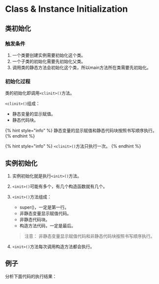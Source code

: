 # Class & Instance Initialization

## 类初始化

### 触发条件

1. 一个类要创建实例需要初始化这个类。
2. 一个子类的初始化需要先初始化父类。
3. 调用类的静态方法会初始化这个类，所以main方法所在类需要先初始化。

### 初始化过程

类的初始化即调用`<clinit>()`方法。

`<clinit>()`组成：

* 静态变量的显示赋值。
* 静态代码块。

{% hint style="info" %}
静态变量的显示赋值和静态代码块按照书写顺序执行。
{% endhint %}

{% hint style="info" %}
`<clinit>()`方法只执行一次。
{% endhint %}

## 实例初始化

1. 实例初始化就是执行`<init>()`方法。
2. `<init>()`可能有多个，有几个构造函数就有几个。
3. `<init>()`方法组成：

   * super\(\)，一定是第一行。
   * 非静态变量显示赋值代码。
   * 非静态代码块。
   * 构造方法代码，一定是最后。

   > 注意： 非静态变量显示赋值代码和非静态代码块按照书写顺序执行。

4. `<init>()`方法每次调用构造方法都会执行。

## 例子

分析下面代码的执行结果：

```java

```

